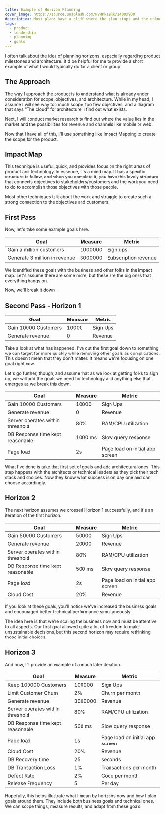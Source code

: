 ```yaml
---
title: Example of Horizon Planning
cover_image: https://source.unsplash.com/NVHPka9Rk/1400x900
description: Most plans have a cliff where the plan stops and the unknown begins. I approach this problem by creating planning horizons, and this article has an example of them.
tags:
  - product
  - leadership
  - planning
  - goals
---
```

I often talk about the idea of planning horizons, especially regarding product milestones and architecture. It'd be helpful for me to provide a short example of what I would typically do for a client or group.

## The Approach

The way I approach the product is to understand what is already under consideration for scope, objectives, and architecture. While in my head, I assume I will see way too much scope, too few objectives, and a diagram that says "The cloud" for architecture, I find out what exists.

Next, I will conduct market research to find out where the value lies in the market and the possibilities for revenue and channels like mobile or web.

Now that I have all of this, I'll use something like Impact Mapping to create the scope for the product.

## Impact Map

This technique is useful, quick, and provides focus on the right areas of product and technology. In essence, it's a mind map. It has a specific structure to follow, and when you complete it, you have this lovely structure that connects objectives to stakeholders/customers and the work you need to do to accomplish those objectives with those people.

Most other techniques talk about the work and struggle to create such a strong connection to the objectives and customers.

## First Pass

Now, let's take some example goals here.

| Goal | Measure | Metric |
|---|---|----|
| Gain a million customers | 1000000 | Sign ups |
| Generate 3 million in revenue | 3000000 | Subscription revenue |


We identified these goals with the business and other folks in the impact map. Let's assume there are some more, but these are the big ones that everything hangs on.

Now, we'll break it down.

## Second Pass - Horizon 1

| Goal | Measure | Metric |
|----|---|---|
| Gain 10000 Customers | 10000 | Sign Ups |
| Generate revenue | 0 | Revenue |

Take a look at what has happened. I've cut the first goal down to something we can target far more quickly while removing other goals as complications. This doesn't mean that they don't matter. It means we're focusing on one goal right now.

Let's go further, though, and assume that as we look at getting folks to sign up, we will add the goals we need for technology and anything else that emerges as we break this down.

|Goal|Measure|Metric|
|---|---|---|
|Gain 10000 Customers|10000|Sign Ups|
|Generate revenue|0|Revenue|
| Server operates within threshold | 80% | RAM/CPU utilization |
| DB Response time kept reasonable | 1000 ms | Slow query response |
| Page load | 2s | Page load on initial app screen |

What I've done is take that first set of goals and add architectural ones. This step happens with the architects or technical leaders as they pick their tech stack and choices. Now they know what success is on day one and can choose accordingly.

## Horizon 2

The next horizon assumes we crossed Horizon 1 successfully, and it's an iteration of the first horizon.

|Goal|Measure|Metric|
|---|---|---|
|Gain 50000 Customers|50000|Sign Ups|
|Generate revenue| 20000 |Revenue|
|Server operates within threshold|80%|RAM/CPU utilization|
|DB Response time kept reasonable| 500 ms|Slow query response|
|Page load|2s|Page load on initial app screen|
| Cloud Cost | 20% | Revenue |

If you look at these goals, you'll notice we've increased the business goals and encouraged better technical performance simultaneously.

The idea here is that we're scaling the business now and must be attentive to all aspects. Our first goal allowed quite a lot of freedom to make unsustainable decisions, but this second horizon may require rethinking those initial choices.

## Horizon 3

And now, I'll provide an example of a much later iteration.

|Goal|Measure|Metric|
|---|---|---|
|Keep 100000 Customers| 100000 |Sign Ups|
| Limit Customer Churn | 2% | Churn per month |
|Generate revenue| 3000000 | Revenue |
|Server operates within threshold|80%|RAM/CPU utilization|
|DB Response time kept reasonable|500 ms|Slow query response|
|Page load|1s|Page load on initial app screen|
|Cloud Cost|20%|Revenue|
| DB Recovery time | 25 | seconds |
| DB Transaction Loss | 1% | Transactions per month | 
| Defect Rate | 2% | Code per month |
| Release Frequency | 5 | Per day |

Hopefully, this helps illustrate what I mean by horizons now and how I plan goals around them. They include both business goals and technical ones. We can scope things, measure results, and adapt from these goals.


